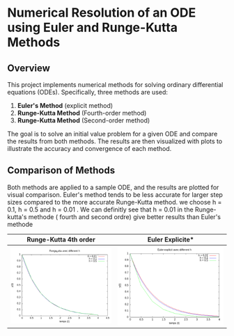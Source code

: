 # Numerical Resolution of an ODE using Euler and Runge-Kutta Methods

## Overview
This project implements numerical methods for solving ordinary differential equations (ODEs). Specifically, three methods are used:
1. **Euler's Method** (explicit method)
2. **Runge-Kutta Method** (Fourth-order method)
3. **Runge-Kutta Method** (Second-order method)

The goal is to solve an initial value problem for a given ODE and compare the results from both methods. The results are then visualized with plots to illustrate the accuracy and convergence of each method.

## Comparison of Methods

Both methods are applied to a sample ODE, and the results are plotted for visual comparison. Euler's method tends to be less accurate for larger step sizes compared to the more accurate Runge-Kutta method.
we choose h = 0.1, h = 0.5 and h = 0.01 . We can definitly see that h = 0.01 in the Runge-kutta's methode ( fourth and second ordre) give better results than Euler's methode 

**Runge-Kutta 4th order**  |  **Euler Explicite***
:-------------------------:|:-------------------------:
![](./Runge_kutta_4.png)  |  ![](./euler_expl_h.png)
